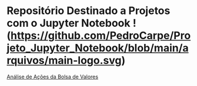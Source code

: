 # Repositório Destinado a Projetos com o Jupyter Notebook !(https://github.com/PedroCarpe/Projeto_Jupyter_Notebook/blob/main/arquivos/main-logo.svg)
[Análise de Ações da Bolsa de Valores](https://github.com/PedroCarpe/Projeto_Jupyter_Notebook/tree/main/arquivos)
